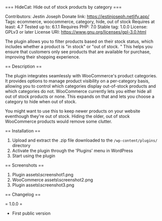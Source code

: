 === HideCat: Hide out of stock products by category ===

Contributors: Jestin Joseph
Donate link: https://jestinjoseph.netlify.app/
Tags: ecommerce, woocommerce, category, hide, out of stock
Requires at least: 4.7
Tested up to: 6.1.1
Requires PHP: 7.0
Stable tag: 1.0.0
License: GPLv3 or later
License URI: https://www.gnu.org/licenses/gpl-3.0.html

The plugin allows you to filter products based on their stock status, which includes whether a product is "in stock" or "out of stock.
" This helps you ensure that customers only see products that are available for purchase, improving their shopping experience.

== Description ==

The plugin integrates seamlessly with WooCommerce's product categories. It provides options to manage product visibility on a 
per-category basis, allowing you to control which categories display out-of-stock products and which categories do not. WooCommerce 
currently lets you either hide all out of stock products or none. This expands on that and lets you choose a category to hide when out of stock.

You might want to use this to keep newer products on your website eventhough they're out of stock. Hiding the older, out of stock WooCommerce 
products would remove some clutter.

== Installation ==

1. Upload and extract the .zip file downloaded to the `/wp-content/plugins/` directory
2. Activate the plugin through the \'Plugins\' menu in WordPress
3. Start using the plugin

== Screenshots ==

1. Plugin assets\screenshot1.png
2. WooCommerce assets\screenshot2.png
3. Plugin assets\screenshot3.png

== Changelog ==

= 1.0.0 =
- First public version